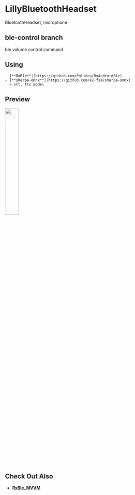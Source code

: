 # LillyBluetoothHeadset
BluetoothHeadset, microphone

## **ble-control** branch
ble volume control command

## **Using**
    - [**RxBle**](https://github.com/Polidea/RxAndroidBle)
    - [**sherpa-onnx**](https://github.com/k2-fsa/sherpa-onnx)
      > stt, tts model


## Preview
<img src = "https://github.com/DDANGEUN/RxBle_MVVM/blob/main/preview/preview.gif" width="30%">


## Check Out Also
- [**RxBle_MVVM**](https://github.com/DDANGEUN/RxBle_MVVM)  